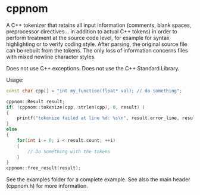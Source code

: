 # cppnom
A C++ tokenizer that retains all input information (comments, blank spaces, preprocessor directives... in addition to actual C++ tokens) in order to perform treatment at the source code level, for example for syntax highlighting or to verify coding style. After parsing, the original source file can be rebuilt from the tokens. The only loss of information concerns files with mixed newline character styles.

Does not use C++ exceptions. Does not use the C++ Standard Library.

Usage:
``` c++
const char cpp[] = "int my_function(float* val); // do something";

cppnom::Result result;
if( !cppnom::tokenize(cpp, strlen(cpp), 0, result) )
{
	printf("tokenize failed at line %d: %s\n", result.error_line, result.error);
}
else
{
	for(int i = 0; i < result.count; ++i)
	{
		// Do something with the tokens
	}
}
cppnom::free_result(result);

```
See the examples folder for a complete example. See also the main header (cppnom.h) for more information.